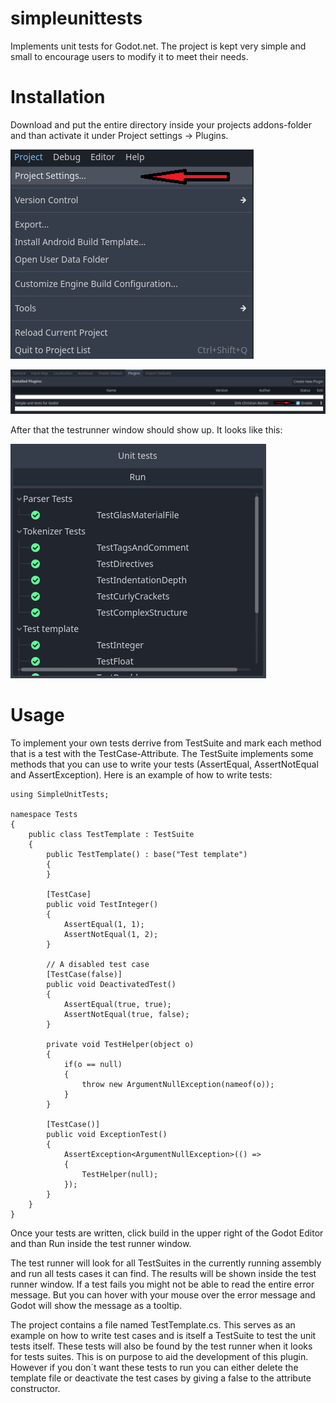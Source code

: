 # simpleunittests
Implements unit tests for Godot.net. The project is kept very simple and small to encourage users to modify it to meet their needs.

# Installation
Download and put the entire directory inside your projects addons-folder and than activate it under Project settings -> Plugins.

![Project settings](images/ProjectSettings.png)

![Project settings](images/Plugins.png)

After that the testrunner window should show up. It looks like this:

![Project settings](images/TestRunner.png)

# Usage
To implement your own tests derrive from TestSuite and mark each method that is a test with the TestCase-Attribute. 
The TestSuite implements some methods that you can use to write your tests (AssertEqual, AssertNotEqual and AssertException). 
Here is an example of how to write tests: 

```
using SimpleUnitTests;

namespace Tests
{
    public class TestTemplate : TestSuite
    {
        public TestTemplate() : base("Test template")
        {
        }

        [TestCase]
        public void TestInteger()
        {
            AssertEqual(1, 1);
            AssertNotEqual(1, 2);
        }

        // A disabled test case
        [TestCase(false)]
        public void DeactivatedTest()
        {
            AssertEqual(true, true);
            AssertNotEqual(true, false);
        }

        private void TestHelper(object o)
        {
            if(o == null)
            {
                throw new ArgumentNullException(nameof(o));
            }
        }

        [TestCase()]
        public void ExceptionTest()
        {
            AssertException<ArgumentNullException>(() =>
            {
                TestHelper(null);
            });
        }
    }
}
```

Once your tests are written, click build in the upper right of the Godot Editor and than Run inside the test runner window. 

The test runner will look for all TestSuites in the currently running assembly and run all tests cases it can find. The results will be shown
inside the test runner window. If a test fails you might not be able to read the entire error message. But you can hover with your mouse over
the error message and Godot will show the message as a tooltip. 

The project contains a file named TestTemplate.cs. This serves as an example on how to write test cases and is itself
a TestSuite to test the unit tests itself. These tests will also be found by the test runner when it looks for tests suites. This is on purpose
to aid the development of this plugin. However if you don´t want these tests to run you can either delete the template file or deactivate 
the test cases by giving a false to the attribute constructor. 

